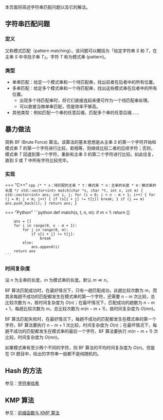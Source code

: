 本页面将简述字符串匹配问题以及它的解法。

## 字符串匹配问题

### 定义

又称模式匹配（pattern matching）。该问题可以概括为「给定字符串 $S$ 和 $T$，在主串 $S$ 中寻找子串 $T$」。字符 $T$ 称为模式串 (pattern)。

### 类型

-   单串匹配：给定一个模式串和一个待匹配串，找出前者在后者中的所有位置。
-   多串匹配：给定多个模式串和一个待匹配串，找出这些模式串在后者中的所有位置。
    -   出现多个待匹配串时，将它们直接连起来便可作为一个待匹配串处理。
    -   可以直接当做单串匹配，但是效率不够高。
-   其他类型：例如匹配一个串的任意后缀，匹配多个串的任意后缀……

## 暴力做法

简称 BF (Brute Force) 算法。该算法的基本思想是从主串 $S$ 的第一个字符开始和模式串 $T$ 的第一个字符进行比较，若相等，则继续比较二者的后续字符；否则，模式串 $T$ 回退到第一个字符，重新和主串 $S$ 的第二个字符进行比较。如此往复，直到 $S$ 或 $T$ 中所有字符比较完毕。

### 实现

=== "C++"
    ```cpp
    /*
     * s：待匹配的主串
     * t：模式串
     * n：主串的长度
     * m：模式串的长度
     */
    std::vector<int> match(char *s, char *t, int n, int m) {
      std::vector<int> ans;
      int i, j;
      for (i = 0; i < n - m + 1; i++) {
        for (j = 0; j < m; j++) {
          if (s[i + j] != t[j]) break;
        }
        if (j == m) ans.push_back(i);
      }
      return ans;
    }
    ```

=== "Python"
    ```python
    def match(s, t, n, m):
        if m < 1:
            return []
        
        ans = []
        for i in range(0, n - m + 1):
            for j in range(0, m):
                if s[i + j] != t[j]:
                    break
            else:
                ans.append(i)
        return ans
    ```

### 时间复杂度

设 $n$ 为主串的长度，$m$ 为模式串的长度。默认 $m\ll n$。

BF 算法匹配成功时，在最好情况下，只有一趟匹配成功，此趟比较次数为 $m$，而其余每趟不成功的匹配都发生在模式串的第一个字符，还需要 $n-m$ 次比较，总比较次数为 $n$，故时间复杂度为 $O(n)$；在最坏情况下，匹配成功的趟数为 $n-m+1$，每趟比较次数为 $m$，总比较次数为 $m(n-m+1)$，故时间复杂度为 $O(mn)$。

BF 算法匹配失败时，在最好情况下，每趟不成功的匹配都发生在模式串的第一个字符，BF 算法要执行 $n-m+1$ 次比较，时间复杂度为 $O(n)$；在最坏情况下，每趟不成功的匹配都发生在模式串的最后一个字符，BF 算法要执行 $m(n-m+1)$ 次比较，时间复杂度为 $O(mn)$。

如果模式串有至少两个不同的字符，则 BF 算法的平均时间复杂度为 $O(n)$。但是在 OI 题目中，给出的字符串一般都不是纯随机的。

## Hash 的方法

参见：[字符串哈希](./hash.md)

## KMP 算法

参见：[前缀函数与 KMP 算法](./kmp.md)

